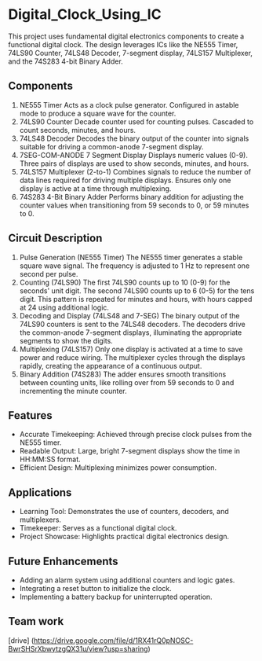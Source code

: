 # Digital_Clock_Using_IC
This project uses fundamental digital electronics components to create a functional digital clock. The design leverages ICs like the NE555 Timer, 74LS90 Counter, 74LS48 Decoder, 7-segment display, 74LS157 Multiplexer, and the 74S283 4-bit Binary Adder.

## Components
1. NE555 Timer
Acts as a clock pulse generator.
Configured in astable mode to produce a square wave for the counter.
2. 74LS90 Counter
Decade counter used for counting pulses.
Cascaded to count seconds, minutes, and hours.
3. 74LS48 Decoder
Decodes the binary output of the counter into signals suitable for driving a common-anode 7-segment display.
4. 7SEG-COM-ANODE 7 Segment Display
Displays numeric values (0-9).
Three pairs of displays are used to show seconds, minutes, and hours.
5. 74LS157 Multiplexer (2-to-1)
Combines signals to reduce the number of data lines required for driving multiple displays.
Ensures only one display is active at a time through multiplexing.
6. 74S283 4-Bit Binary Adder
Performs binary addition for adjusting the counter values when transitioning from 59 seconds to 0, or 59 minutes to 0.
## Circuit Description
1. Pulse Generation (NE555 Timer)
The NE555 timer generates a stable square wave signal.
The frequency is adjusted to 1 Hz to represent one second per pulse.
2. Counting (74LS90)
The first 74LS90 counts up to 10 (0-9) for the seconds' unit digit.
The second 74LS90 counts up to 6 (0-5) for the tens digit.
This pattern is repeated for minutes and hours, with hours capped at 24 using additional logic.
3. Decoding and Display (74LS48 and 7-SEG)
The binary output of the 74LS90 counters is sent to the 74LS48 decoders.
The decoders drive the common-anode 7-segment displays, illuminating the appropriate segments to show the digits.
4. Multiplexing (74LS157)
Only one display is activated at a time to save power and reduce wiring.
The multiplexer cycles through the displays rapidly, creating the appearance of a continuous output.
5. Binary Addition (74S283)
The adder ensures smooth transitions between counting units, like rolling over from 59 seconds to 0 and incrementing the minute counter.
## Features
- Accurate Timekeeping: Achieved through precise clock pulses from the NE555 timer.
- Readable Output: Large, bright 7-segment displays show the time in HH:MM:SS format.
- Efficient Design: Multiplexing minimizes power consumption.
## Applications
- Learning Tool: Demonstrates the use of counters, decoders, and multiplexers.
- Timekeeper: Serves as a functional digital clock.
- Project Showcase: Highlights practical digital electronics design.
## Future Enhancements
- Adding an alarm system using additional counters and logic gates.
- Integrating a reset button to initialize the clock.
- Implementing a battery backup for uninterrupted operation.


## Team work
[drive] (https://drive.google.com/file/d/1RX41rQ0pNOSC-BwrSHSrXbwytzgQX31u/view?usp=sharing)
